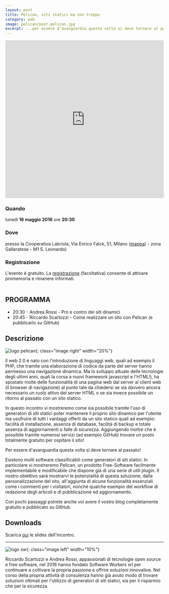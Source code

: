 ```yaml
---
layout: post
title: Pelican, siti statici ma non troppo
category: web
image: pelican/post-pelican.jpg
excerpt: ...per essere d'avanguardia questa volta si deve tornare al passato!
---
```


<iframe width="100%" height="500" src="https://www.youtube.com/embed/aCfJLoEdlW0?rel=0" frameborder="0" allow="autoplay; encrypted-media" allowfullscreen></iframe>

<br/>


<div class="row">
  <div class="4u 12u$(medium)">
    <h3>Quando</h3>
    lunedì <b>16 maggio 2016</b> ore <b>20:30</b>
  </div>
  <div class="4u 12u$(medium)">
    <h3>Dove</h3>
    presso la Cooperativa Labriola,  Via Enrico Falck, 51, Milano (<a href="https://www.google.com/maps/place/La+Cooperativa+Antonio+Labriola/@45.498881,9.101899,16z/data=!4m5!3m4!1s0x0:0x87e711669782eafb!8m2!3d45.4992197!4d9.1022137?hl=it">mappa</a>) - zona Gallaratese - M1 S. Leonardo)
  </div>
  <div class="4u$ 12u$(medium)">
    <h3>Registrazione</h3>
    L'evento è gratuito. La <a href="https://www.eventbrite.it/e/biglietti-pelican-siti-statici-ma-non-troppo-25384240948">registrazione</a> (facoltativa) consente di attivare promemoria e rimanere informati.
  </div>
</div>


<br/>

<div class="box">
<h2>PROGRAMMA</h2>
<ul>
<li>20:30 - Andrea Rossi - Pro e contro dei siti dinamici</li>
<li>20:45 - Riccardo Scartozzi - Come realizzare un sito con Pelican (e pubblicarlo su GitHub)</li>
</ul>
</div>

## Descrizione

![logo pelican]({{site.baseurl}}/assets/images/pelican/logo-pelican.png){: class="image right" width="20%"}

Il web 2.0 è nato con l'introduzione di linguaggi web, quali ad esempio il PHP, che tramite una elaborazione di codice da parte del server hanno permesso una navigazione dinamica. Ma lo sviluppo attuale delle tecnologie degli ultimi anni, quali la corsa a nuovi framework javascript e l'HTML5, ha spostato molte delle funzionalità di una pagina web dal server al client web (il browser di navigazione) al punto tale da chiedersi se sia davvero ancora necessario un ruolo attivo del server HTML o se sia invece possibile un ritorno al passato con un sito statico.

In questo incontro vi mostreremo come sia possibile tramite l'uso di generatori di siti statici poter mantenere il proprio sito dinamico per l'utente ma usufruire di tutti i vantaggi offerti da un sito statico quali ad esempio: facilità di installazione, assenza di database, facilità di backup e totale assenza di aggiornamenti o falle di sicurezza. Aggiungendo inoltre che è possibile tramite numerosi servizi (ad esempio GitHub) trovare un posto totalmente gratuito per ospitare il sito!

Per essere d'avanguardia questa volta si deve tornare al passato!

Esistono molti software classificabili come generatori di siti statici. In particolare vi mostreremo Pelican, un prodotto Free-Software facilmente implementabile e modificabile che dispone già di una serie di utili plugin. Il nostro obiettivo sarà mostrarvi le potenzialità di questa soluzione, dalla personalizzazione del sito, all'aggiunta di alcune funzionalità essenziali come i commenti per i visitatori, nonché qualche esempio del workflow di redazione degli articoli e di pubblicazione ed aggiornamento.

Con pochi passaggi potrete anche voi avere il vostro blog completamente gratuito e pubblicato su GitHub.

## Downloads

Scarica [qui]( {{site.baseurl}}/resources/pelican/20160516_Pelican_pro_contro_siti_dinamici.pdf) le slides dell'incontro.

---

![logo sw]({{site.baseurl}}/assets/images/pelican/logo-sw.png){: class="image left" width="10%"}

Riccardo Scartozzi e Andrea Rossi, appassionati di tecnologie open source e free software, nel 2016 hanno fondato Software Workers srl per continuare a coltivare la propria passione e offrire soluzioni innovative. Nel corso della propria attività di consulenza hanno già avuto modo di trovare soluzioni ottimali per l'utilizzo di generatori di siti statici, sia per il risparmio che per la sicurezza.
